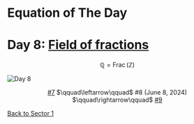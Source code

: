 # Equation of The Day

# Day 8: [Field of fractions](https://en.wikipedia.org/wiki/Field_of_fractions)

$$\mathbb Q=\operatorname{Frac}(\mathbb Z)$$

<picture><img alt="Day 8" src="0008.png"></picture>

<center><a href="0007.html">#7</a> $\qquad\leftarrow\qquad$ #8 (June 8, 2024) $\qquad\rightarrow\qquad$ <a href="0009.html">#9</a></center>

[Back to Sector 1](../0-63.md)

<script src="https://utteranc.es/client.js" repo="12AbBa/eotd" issue-term="pathname" theme="github-light" crossorigin="anonymous" async> </script>